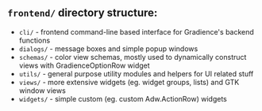 ## `frontend/` directory structure:

- `cli/`     - frontend command-line based interface for Gradience's backend functions
- `dialogs/` - message boxes and simple popup windows
- `schemas/` - color view schemas, mostly used to dynamically construct views with GradienceOptionRow widget
- `utils/`   - general purpose utility modules and helpers for UI related stuff
- `views/`   - more extensive widgets (eg. widget groups, lists) and GTK window views
- `widgets/` - simple custom (eg. custom Adw.ActionRow) widgets
